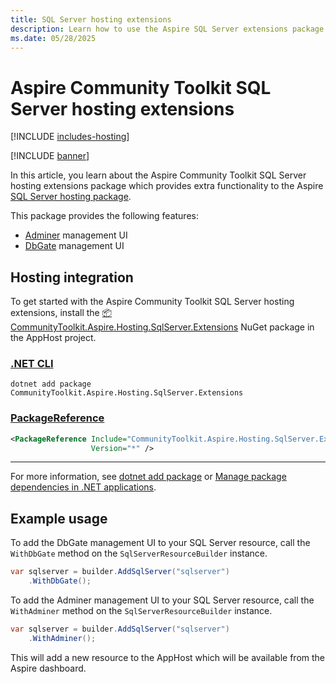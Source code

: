 ```yaml
---
title: SQL Server hosting extensions
description: Learn how to use the Aspire SQL Server extensions package which provides extra functionality to the Aspire SQL Server hosting package.
ms.date: 05/28/2025
---
```


# Aspire Community Toolkit SQL Server hosting extensions

[!INCLUDE [includes-hosting](../includes/includes-hosting.md)]

[!INCLUDE [banner](includes/banner.md)]

In this article, you learn about the Aspire Community Toolkit SQL Server hosting extensions package which provides extra functionality to the Aspire [SQL Server hosting package](https://nuget.org/packages/Aspire.Hosting.SQLServer).

This package provides the following features:

- [Adminer](https://adminer.org/) management UI
- [DbGate](https://dbgate.org/) management UI

## Hosting integration

To get started with the Aspire Community Toolkit SQL Server hosting extensions, install the [📦 CommunityToolkit.Aspire.Hosting.SqlServer.Extensions](https://nuget.org/packages/CommunityToolkit.Aspire.Hosting.SqlServer.Extensions) NuGet package in the AppHost project.

### [.NET CLI](#tab/dotnet-cli)

```dotnetcli
dotnet add package CommunityToolkit.Aspire.Hosting.SqlServer.Extensions
```

### [PackageReference](#tab/package-reference)

```xml
<PackageReference Include="CommunityToolkit.Aspire.Hosting.SqlServer.Extensions"
                  Version="*" />
```

---

For more information, see [dotnet add package](/dotnet/core/tools/dotnet-add-package) or [Manage package dependencies in .NET applications](/dotnet/core/tools/dependencies).

## Example usage

To add the DbGate management UI to your SQL Server resource, call the `WithDbGate` method on the `SqlServerResourceBuilder` instance.

```csharp
var sqlserver = builder.AddSqlServer("sqlserver")
    .WithDbGate();
```

To add the Adminer management UI to your SQL Server resource, call the `WithAdminer` method on the `SqlServerResourceBuilder` instance.

```csharp
var sqlserver = builder.AddSqlServer("sqlserver")
    .WithAdminer();
```

This will add a new resource to the AppHost which will be available from the Aspire dashboard.
